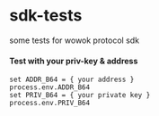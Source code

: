 # sdk-tests
some tests for wowok protocol sdk 

#### Test with your priv-key & address
```
set ADDR_B64 = { your address }
process.env.ADDR_B64
set PRIV_B64 = { your private key }
process.env.PRIV_B64
```
